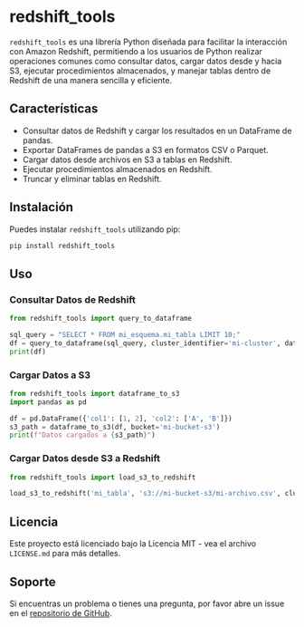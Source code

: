 # redshift_tools

`redshift_tools` es una librería Python diseñada para facilitar la interacción con Amazon Redshift, permitiendo a los usuarios de Python realizar operaciones comunes como consultar datos, cargar datos desde y hacia S3, ejecutar procedimientos almacenados, y manejar tablas dentro de Redshift de una manera sencilla y eficiente.

## Características

- Consultar datos de Redshift y cargar los resultados en un DataFrame de pandas.
- Exportar DataFrames de pandas a S3 en formatos CSV o Parquet.
- Cargar datos desde archivos en S3 a tablas en Redshift.
- Ejecutar procedimientos almacenados en Redshift.
- Truncar y eliminar tablas en Redshift.

## Instalación

Puedes instalar `redshift_tools` utilizando pip:

```bash
pip install redshift_tools
```

## Uso

### Consultar Datos de Redshift

```python
from redshift_tools import query_to_dataframe

sql_query = "SELECT * FROM mi_esquema.mi_tabla LIMIT 10;"
df = query_to_dataframe(sql_query, cluster_identifier='mi-cluster', database='mi-database', db_user='mi-usuario')
print(df)
```

### Cargar Datos a S3

```python
from redshift_tools import dataframe_to_s3
import pandas as pd

df = pd.DataFrame({'col1': [1, 2], 'col2': ['A', 'B']})
s3_path = dataframe_to_s3(df, bucket='mi-bucket-s3')
print(f"Datos cargados a {s3_path}")
```

### Cargar Datos desde S3 a Redshift

```python
from redshift_tools import load_s3_to_redshift

load_s3_to_redshift('mi_tabla', 's3://mi-bucket-s3/mi-archivo.csv', cluster_identifier='mi-cluster', database='mi-database', db_user='mi-usuario')
```


## Licencia

Este proyecto está licenciado bajo la Licencia MIT - vea el archivo `LICENSE.md` para más detalles.

## Soporte

Si encuentras un problema o tienes una pregunta, por favor abre un issue en el [repositorio de GitHub](#).

